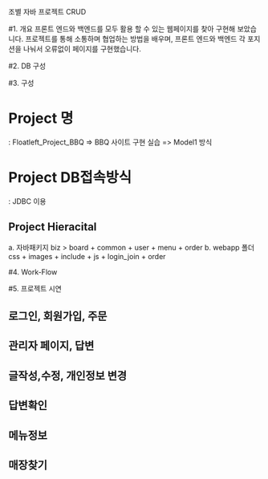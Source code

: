 조별 자바 프로젝트 CRUD

#1. 개요
프론트 엔드와 백엔드를 모두 활용 할 수 있는 웹페이지를 찾아 구현해 보았습니다.
프로젝트를 통해 소통하며 협업하는 방법을 배우며, 프론트 엔드와 백엔드 각 포지션을 나눠서 오류없이 페이지를 구현했습니다.

#2. DB 구성



#3. 구성
# Project 명
  : Floatleft_Project_BBQ
   => BBQ 사이트 구현 실습
   => Model1 방식
   
# Project DB접속방식
  : JDBC 이용
  
## Project Hieracital
a. 자바패키지
   biz > board + common + user + menu + order
b. webapp 폴더
   css + images + include + js + login_join + order

#4. Work-Flow



#5. 프로젝트 시연  

<h2>로그인, 회원가입, 주문</h2>



<h2>관리자 페이지, 답변 </h2>



<h2>글작성,수정, 개인정보 변경</h2>



<h2>답변확인</h2>



<h2>메뉴정보</h2>



<h2>매장찾기</h2>

